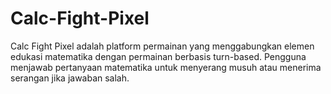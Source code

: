 # Calc-Fight-Pixel
Calc Fight Pixel adalah platform permainan yang menggabungkan elemen edukasi matematika dengan permainan berbasis turn-based. Pengguna menjawab pertanyaan matematika untuk menyerang musuh atau menerima serangan jika jawaban salah.
